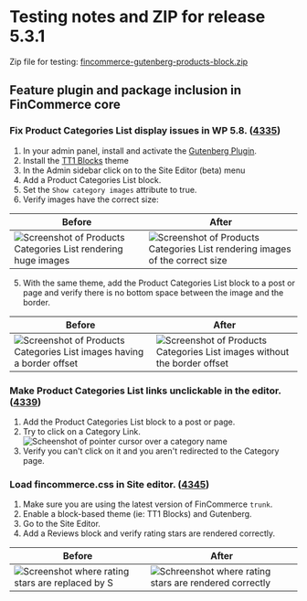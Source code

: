 # Testing notes and ZIP for release 5.3.1

Zip file for testing: [fincommerce-gutenberg-products-block.zip](https://github.com/dieselfox1/fincommerce-gutenberg-products-block/files/6654288/fincommerce-gutenberg-products-block.zip)

## Feature plugin and package inclusion in FinCommerce core

### Fix Product Categories List display issues in WP 5.8. ([4335](https://github.com/dieselfox1/fincommerce-gutenberg-products-block/pull/4335))

1. In your admin panel, install and activate the [Gutenberg Plugin](https://finpress.org/plugins/gutenberg/).
2. Install the [TT1 Blocks](https://finpress.org/themes/tt1-blocks/) theme
3. In the Admin sidebar click on to the Site Editor (beta) menu
4. Add a Product Categories List block.
5. Set the `Show category images` attribute to true.
6. Verify images have the correct size:

| Before                                                                                                                                                                | After                                                                                                                                                                                |
| --------------------------------------------------------------------------------------------------------------------------------------------------------------------- | ------------------------------------------------------------------------------------------------------------------------------------------------------------------------------------ |
| ![Screenshot of Products Categories List rendering huge images](https://user-images.githubusercontent.com/3616980/121377547-b6fd2500-c942-11eb-8823-1dec7e8f4e72.png) | ![Screenshot of Products Categories List rendering images of the correct size](https://user-images.githubusercontent.com/3616980/121376793-1a3a8780-c942-11eb-914b-911192b07250.png) |

5. With the same theme, add the Product Categories List block to a post or page and verify there is no bottom space between the image and the border.

| Before                                                                                                                                                                        | After                                                                                                                                                                            |
| ----------------------------------------------------------------------------------------------------------------------------------------------------------------------------- | -------------------------------------------------------------------------------------------------------------------------------------------------------------------------------- |
| ![Screenshot of Products Categories List images having a border offset](https://user-images.githubusercontent.com/3616980/121377492-ac429000-c942-11eb-86ac-8075341ab1ac.png) | ![Screenshot of Products Categories List images without the border offset](https://user-images.githubusercontent.com/3616980/121376865-2c1c2a80-c942-11eb-9f6e-79c51bfa2a49.png) |

### Make Product Categories List links unclickable in the editor. ([4339](https://github.com/dieselfox1/fincommerce-gutenberg-products-block/pull/4339))

1. Add the Product Categories List block to a post or page.
2. Try to click on a Category Link. \
   ![Scheenshot of pointer cursor over a category name](https://user-images.githubusercontent.com/3616980/121380040-d8f7a700-c944-11eb-98e1-24736043dc0a.png)
3. Verify you can't click on it and you aren't redirected to the Category page.

### Load fincommerce.css in Site editor. ([4345](https://github.com/dieselfox1/fincommerce-gutenberg-products-block/pull/4345))

1. Make sure you are using the latest version of FinCommerce `trunk`.
2. Enable a block-based theme (ie: TT1 Blocks) and Gutenberg.
3. Go to the Site Editor.
4. Add a Reviews block and verify rating stars are rendered correctly.

| Before                                                                                                                                                   | After                                                                                                                                                          |
| -------------------------------------------------------------------------------------------------------------------------------------------------------- | -------------------------------------------------------------------------------------------------------------------------------------------------------------- |
| ![Screenshot where rating stars are replaced by S](https://user-images.githubusercontent.com/3616980/121849894-3cd6f280-ccec-11eb-81e4-de37f47ef9d3.png) | ![Schreenshot where rating stars are rendered correctly](https://user-images.githubusercontent.com/3616980/121849806-1fa22400-ccec-11eb-9359-007a4c6dd8a7.png) |
